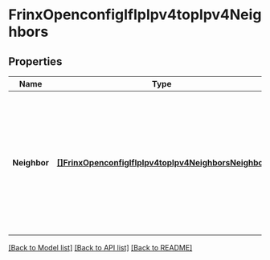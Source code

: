 # FrinxOpenconfigIfIpIpv4topIpv4Neighbors

## Properties
Name | Type | Description | Notes
------------ | ------------- | ------------- | -------------
**Neighbor** | [**[]FrinxOpenconfigIfIpIpv4topIpv4NeighborsNeighbor**](frinx.openconfig.if.ip.ipv4top.ipv4.neighbors.Neighbor.md) | Optional[A list of mappings from IPv4 addresses to link-layer addresses.  Entries in this list are used as static entries in the ARP Cache.] REF:Optional[RFC 826: An Ethernet Address Resolution Protocol] | [optional] [default to null]

[[Back to Model list]](../README.md#documentation-for-models) [[Back to API list]](../README.md#documentation-for-api-endpoints) [[Back to README]](../README.md)


